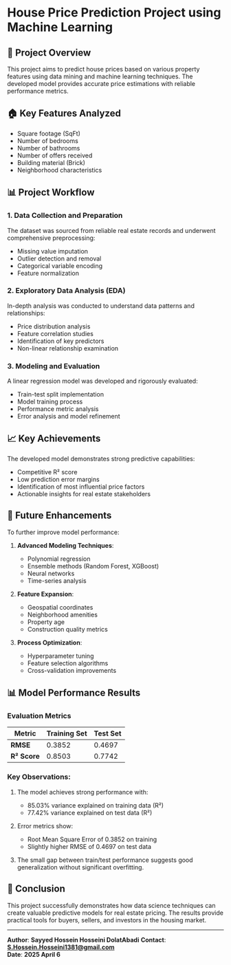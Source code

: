 # House Price Prediction Project using Machine Learning

## 📌 Project Overview
This project aims to predict house prices based on various property features using data mining and machine learning techniques. The developed model provides accurate price estimations with reliable performance metrics.

## 🏠 Key Features Analyzed
- Square footage (SqFt)
- Number of bedrooms
- Number of bathrooms
- Number of offers received
- Building material (Brick)
- Neighborhood characteristics

## 📊 Project Workflow

### 1. Data Collection and Preparation
The dataset was sourced from reliable real estate records and underwent comprehensive preprocessing:
- Missing value imputation
- Outlier detection and removal
- Categorical variable encoding
- Feature normalization

### 2. Exploratory Data Analysis (EDA)
In-depth analysis was conducted to understand data patterns and relationships:
- Price distribution analysis
- Feature correlation studies
- Identification of key predictors
- Non-linear relationship examination

### 3. Modeling and Evaluation
A linear regression model was developed and rigorously evaluated:
- Train-test split implementation
- Model training process
- Performance metric analysis
- Error analysis and model refinement

## 📈 Key Achievements
The developed model demonstrates strong predictive capabilities:
- Competitive R² score
- Low prediction error margins
- Identification of most influential price factors
- Actionable insights for real estate stakeholders

## 🚀 Future Enhancements
To further improve model performance:

1. **Advanced Modeling Techniques**:
   - Polynomial regression
   - Ensemble methods (Random Forest, XGBoost)
   - Neural networks
   - Time-series analysis

2. **Feature Expansion**:
   - Geospatial coordinates
   - Neighborhood amenities
   - Property age
   - Construction quality metrics

3. **Process Optimization**:
   - Hyperparameter tuning
   - Feature selection algorithms
   - Cross-validation improvements
  
## 📊 Model Performance Results

### Evaluation Metrics
| Metric        | Training Set | Test Set   |
|---------------|--------------|------------|
| **RMSE**      | 0.3852       | 0.4697     |
| **R² Score**  | 0.8503       | 0.7742     |

### Key Observations:
1. The model achieves strong performance with:
   - 85.03% variance explained on training data (R²)
   - 77.42% variance explained on test data (R²)
   
2. Error metrics show:
   - Root Mean Square Error of 0.3852 on training
   - Slightly higher RMSE of 0.4697 on test data

3. The small gap between train/test performance suggests good generalization without significant overfitting.

## 📝 Conclusion
This project successfully demonstrates how data science techniques can create valuable predictive models for real estate pricing. The results provide practical tools for buyers, sellers, and investors in the housing market.

---

**Author**: **Sayyed Hossein Hosseini DolatAbadi**
**Contact**: **S.Hossein.Hosseini1381@gmail.com**  
**Date**: **2025 April 6**  
